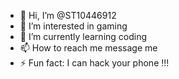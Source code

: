 - 👋 Hi, I’m @ST10446912
- 👀 I’m interested in gaming
- 🌱 I’m currently learning coding
- 📫 How to reach me message me 
- ⚡ Fun fact: I can hack your phone !!!

<!---
ST10446912/ST10446912 is a ✨ special ✨ repository because its `README.md` (this file) appears on your GitHub profile.
You can click the Preview link to take a look at your changes.
--->
